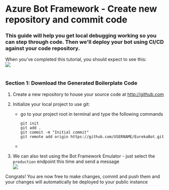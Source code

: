 # Azure Bot Framework - Create new repository and commit code

### This guide will help you get local debugging working so you can step through code. Then we'll deploy your bot using CI/CD against your code repository. 

When you've completed this tutorial, you should expect to see this:
<br/><img src="../screens/echo_bot_deploy_test_webchat.jpg" /><br/><br/>

### Section 1: Download the Generated Boilerplate Code

<!--1. Browse to [https://portal.azure.com](https://portal.azure.com) and log in-->

1. Create a new repository to house your source code at http://github.com

1. Initialize your local project to use git:
	- go to your project root in terminal and type the following commands
		```
		git init
		git add .
		git commit -m "Initial commit"
		git remote add origin https://github.com/USERNAME/EurekaBot.git
		```
	- 


1. We can also test using the Bot Framework Emulator - just select the `production` endpoint this time and send a message
<br/><img src="../screens/bot_framework_echo_production.jpg" />

Congrats! You are now free to make changes, commit and push them and your changes will automatically be deployed to your public instance
